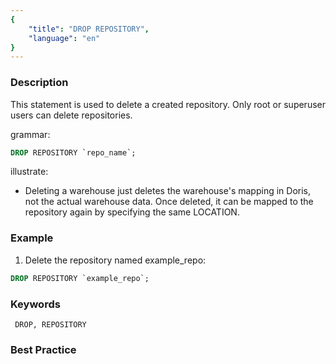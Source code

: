 ```yaml
---
{
    "title": "DROP REPOSITORY",
    "language": "en"
}
---
```


<!--
Licensed to the Apache Software Foundation (ASF) under one
or more contributor license agreements.  See the NOTICE file
distributed with this work for additional information
regarding copyright ownership.  The ASF licenses this file
to you under the Apache License, Version 2.0 (the
"License"); you may not use this file except in compliance
with the License.  You may obtain a copy of the License at

  http://www.apache.org/licenses/LICENSE-2.0

Unless required by applicable law or agreed to in writing,
software distributed under the License is distributed on an
"AS IS" BASIS, WITHOUT WARRANTIES OR CONDITIONS OF ANY
KIND, either express or implied.  See the License for the
specific language governing permissions and limitations
under the License.
-->



### Description

This statement is used to delete a created repository. Only root or superuser users can delete repositories.

grammar:

```sql
DROP REPOSITORY `repo_name`;
```

illustrate:

- Deleting a warehouse just deletes the warehouse's mapping in Doris, not the actual warehouse data. Once deleted, it can be mapped to the repository again by specifying the same LOCATION.

### Example

1. Delete the repository named example_repo:

```sql
DROP REPOSITORY `example_repo`;
```

### Keywords

     DROP, REPOSITORY

### Best Practice
